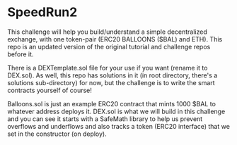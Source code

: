 # SpeedRun2

This challenge will help you build/understand a simple decentralized exchange, with one token-pair (ERC20 BALLOONS ($BAL) and ETH). This repo is an updated version of the original tutorial and challenge repos before it.

There is a DEXTemplate.sol file for your use if you want (rename it to DEX.sol). As well, this repo has solutions  in it (in root directory, there's a solutions sub-directory) for now, but the challenge is to write the smart contracts yourself of course!

Balloons.sol is just an example ERC20 contract that mints 1000 $BAL to whatever address deploys it. DEX.sol is what we will build in this challenge and you can see it starts with a SafeMath library to help us prevent overflows and underflows and also tracks a token (ERC20 interface) that we set in the constructor (on deploy).
